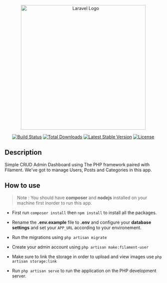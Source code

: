 <p align="center"><a href="https://laravel.com" target="_blank"><img src="https://raw.githubusercontent.com/laravel/art/master/logo-lockup/5%20SVG/2%20CMYK/1%20Full%20Color/laravel-logolockup-cmyk-red.svg" width="400" alt="Laravel Logo"></a></p>

<p align="center">
<a href="https://github.com/laravel/framework/actions"><img src="https://github.com/laravel/framework/workflows/tests/badge.svg" alt="Build Status"></a>
<a href="https://packagist.org/packages/laravel/framework"><img src="https://img.shields.io/packagist/dt/laravel/framework" alt="Total Downloads"></a>
<a href="https://packagist.org/packages/laravel/framework"><img src="https://img.shields.io/packagist/v/laravel/framework" alt="Latest Stable Version"></a>
<a href="https://packagist.org/packages/laravel/framework"><img src="https://img.shields.io/packagist/l/laravel/framework" alt="License"></a>
</p>

## Description
Simple CRUD Admin Dashboard using The PHP framework paired with Filament. We've got to manage Users, Posts and Categories in this app.

## How to use

> Note :  You should have **composer** and **nodejs** installed on your machine first inorder to run this app.
- First run ```composer install``` then ```npm install``` to install all the packages.
- Rename the **.env.example** file to **.env** and configure your **database settings** and set your ```APP_URL``` according to your environement.
- Run the migrations using ```php artisan migrate```
- Create your admin account using ```php artisan make:filament-user```
- Make sure to link the storage in order to upload and view images use ```php artisan storage:link```

- Run ```php artisan serve``` to run the application on the PHP development server.